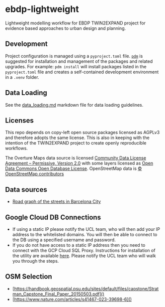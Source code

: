 # ebdp-lightweight

Lightweight modelling workflow for EBDP TWIN2EXPAND project for evidence based approaches to urban design and planning.

## Development

Project configuration is managed using a `pyproject.toml` file. [`pdm`](https://github.com/pdm-project/pdm) is suggested for installation and management of the packages and related upgrades. For example: `pdm install` will install packages listed in the `pyproject.toml` file and creates a self-contained development environment in a `.venv` folder.

## Data Loading

See the [data_loading.md](data_loading.md) markdown file for data loading guidelines.

## Licenses

This repo depends on copy-left open source packages licensed as AGPLv3 and therefore adopts the same license. This is also in keeping with the intention of the TWIN2EXPAND project to create openly reproducible workflows.

The Overture Maps data source is licensed [Community Data License Agreement – Permissive, Version 2.0](https://cdla.dev) with some layers licensed as [Open Data Commons Open Database License](https://opendatacommons.org/licenses/odbl/). OpenStreetMap data is [© OpenStreetMap contributors](https://osmfoundation.org/wiki/Licence/Attribution_Guidelines#Attribution_text)

## Data sources

- [Road graph of the streets in Barcelona City](https://opendata-ajuntament.barcelona.cat/data/en/dataset/mapa-graf-viari-carrers-wms)

## Google Cloud DB Connections

- If using a static IP please notify the UCL team, who will then add your IP address to the whitelisted domains. You will then be able to connect to the DB using a specified username and password.
- If you do not have access to a static IP address then you need to connect with the GCP Cloud SQL Proxy. Instructions for installation of the utility are available [here](https://cloud.google.com/sql/docs/postgres/sql-proxy). Please notify the UCL team who will walk you through the steps.

## OSM Selection

- [https://handbook.geospatial.psu.edu/sites/default/files/capstone/Stratman_Capstone_Final_Paper_20150503.pdf]()
- [https://www.nature.com/articles/s41467-023-39698-6]()
